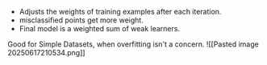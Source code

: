- Adjusts the weights of training examples after each iteration.
- misclassified points get more weight.
- Final model is a weighted sum of weak learners.

Good for Simple Datasets, when overfitting isn't a concern.
![[Pasted image 20250617210534.png]]